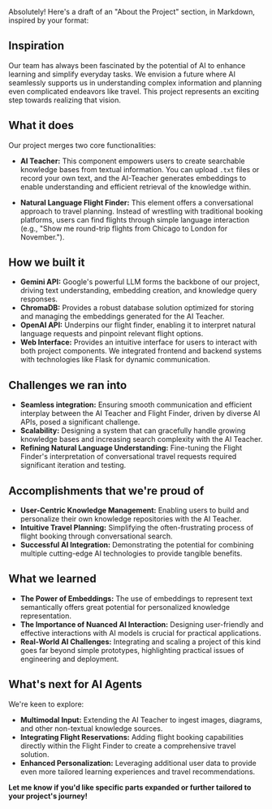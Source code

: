 Absolutely! Here's a draft of an "About the Project" section, in Markdown, inspired by your format:

## Inspiration

Our team has always been fascinated by the potential of AI to enhance learning and simplify everyday tasks. We envision a future where AI seamlessly supports us in understanding complex information and planning even complicated endeavors like travel. This project represents an exciting step towards realizing that vision.

## What it does

Our project merges two core functionalities:

* **AI Teacher:** This component empowers users to create searchable knowledge bases from textual information. You can upload `.txt` files or record your own text, and the AI-Teacher generates embeddings to enable understanding and efficient retrieval of the knowledge within.

* **Natural Language Flight Finder:** This element offers a conversational approach to travel planning. Instead of wrestling with traditional booking platforms, users can find flights through simple language interaction (e.g., "Show me round-trip flights from Chicago to London for November.").

## How we built it

* **Gemini API:** Google's powerful LLM forms the backbone of our project, driving text understanding, embedding creation, and knowledge query responses.
* **ChromaDB:** Provides a robust database solution optimized for storing and managing the embeddings generated for the AI Teacher. 
* **OpenAI API:** Underpins our flight finder, enabling it to interpret natural language requests and pinpoint relevant flight options.
* **Web Interface:** Provides an intuitive interface for users to interact with both project components. We integrated frontend and backend systems with technologies like Flask for dynamic communication.

## Challenges we ran into

* **Seamless integration:** Ensuring smooth communication and efficient interplay  between the AI Teacher and Flight Finder, driven by diverse AI APIs, posed a significant challenge. 
* **Scalability:** Designing a system that can gracefully handle growing knowledge bases and increasing search complexity with the AI Teacher.
* **Refining Natural Language Understanding:** Fine-tuning the Flight Finder's interpretation of conversational travel requests required significant  iteration and testing.

## Accomplishments that we're proud of

* **User-Centric Knowledge Management:** Enabling users to build and personalize their own knowledge repositories with the AI Teacher.
* **Intuitive Travel Planning:** Simplifying the often-frustrating process of flight booking through conversational search.
* **Successful AI Integration:**  Demonstrating the potential for combining multiple cutting-edge AI technologies to provide tangible benefits.

## What we learned

* **The Power of Embeddings:** The use of embeddings to represent text semantically offers great potential for personalized knowledge representation.
* **The Importance of Nuanced AI Interaction:** Designing user-friendly and effective interactions with AI models is crucial for practical applications. 
* **Real-World AI Challenges:** Integrating and scaling a project of this kind goes far beyond simple prototypes, highlighting practical issues of engineering and deployment.

## What's next for AI Agents

We're keen to explore:

* **Multimodal Input:** Extending the AI Teacher to ingest images, diagrams, and  other non-textual  knowledge sources.
* **Integrating Flight Reservations:** Adding flight booking capabilities directly within the Flight Finder to create a comprehensive travel solution.
* **Enhanced Personalization:** Leveraging additional user data to provide even more tailored learning experiences and travel recommendations.

**Let me know if you'd like specific parts expanded or further tailored to your project's journey!** 
